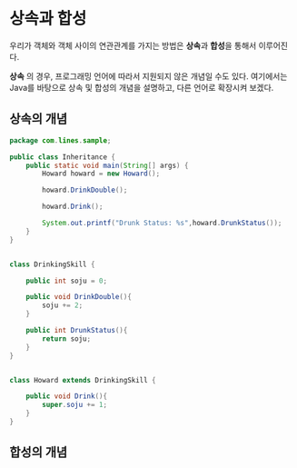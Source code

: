 # 상속과 합성 

우리가 객체와 객체 사이의 연관관계를 가지는 방법은 **상속**과 **합성**을 통해서 이루어진다. 

**상속** 의 경우, 프로그래밍 언어에 따라서 지원되지 않은 개념일 수도 있다.
여기에서는 Java를 바탕으로 상속 및 합성의 개념을 설명하고, 다른 언어로 확장시켜 보겠다. 

## 상속의 개념

```java 
package com.lines.sample;

public class Inheritance {
    public static void main(String[] args) {
        Howard howard = new Howard();

        howard.DrinkDouble();

        howard.Drink();

        System.out.printf("Drunk Status: %s",howard.DrunkStatus());
    }
}


class DrinkingSkill {

    public int soju = 0;

    public void DrinkDouble(){
        soju += 2;
    }

    public int DrunkStatus(){
        return soju;
    }
}


class Howard extends DrinkingSkill {

    public void Drink(){
        super.soju += 1;
    }
}
```

## 합성의 개념 